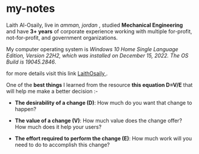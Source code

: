 # my-notes
Laith Al-Osaily,  live in *amman, jordan* , studied **Mechanical Engineering** and have **3+ years** of corporate experience working with multiple for-profit, not-for-profit, and government organizations.

My computer operating system is *Windows 10 Home Single Language Edition, Version 22H2, which was installed on December 15, 2022. The OS Build is 19045.2846*.



for more details visit this link
[LaithOsaily ](https://github.com/LaithOsaily).


 One of the **best things** I learned from the resource **this equation D=V/E** that will help me make a better decision  :-
  

- **The desirability of a change (D)**: How much do you want that change to happen?

- **The value of a change (V)**: How much value does the change offer? How much does it help your users?

- **The effort required to perform the change (E)**: How much work will you need to do to accomplish this change?



